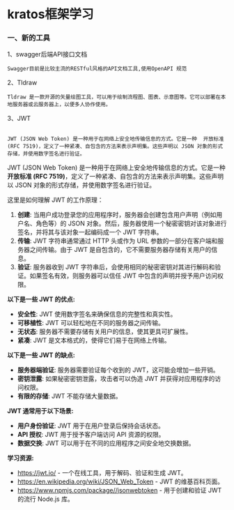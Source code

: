 #  kratos框架学习



### 一、新的工具



1、swagger后端API接口文档

```
Swagger目前是比较主流的RESTful风格的API文档工具,使用OpenAPI 规范
```



2、Tldraw

```
Tldraw 是一款开源的矢量绘图工具，可以用于绘制流程图、图表、示意图等。它可以部署在本地服务器或云服务器上，以便多人协作使用。
```



3、JWT 

```

JWT (JSON Web Token) 是一种用于在网络上安全地传输信息的方式。它是一种  开放标准 (RFC 7519)，定义了一种紧凑、自包含的方法来表示声明集。这些声明以 JSON 对象的形式存储，并使用数字签名进行验证。
```

JWT (JSON Web Token) 是一种用于在网络上安全地传输信息的方式。它是一种  **开放标准 (RFC 7519)**，定义了一种紧凑、自包含的方法来表示声明集。这些声明以 JSON 对象的形式存储，并使用数字签名进行验证。

这里是如何理解 JWT 的工作原理：

1. **创建**: 当用户成功登录您的应用程序时，服务器会创建包含用户声明（例如用户名、角色等）的 JSON 对象。然后，服务器使用一个秘密密钥对该对象进行签名，并将其与该对象一起编码成一个 JWT 字符串。
2. **传输**: JWT 字符串通常通过 HTTP 头或作为 URL 参数的一部分在客户端和服务器之间传输。由于 JWT 是自包含的，它不需要服务器存储有关用户的信息。
3. **验证**: 服务器收到 JWT 字符串后，会使用相同的秘密密钥对其进行解码和验证。如果签名有效，则服务器可以信任 JWT 中包含的声明并授予用户访问权限。

**以下是一些 JWT 的优点:**

- **安全性**: JWT 使用数字签名来确保信息的完整性和真实性。
- **可移植性**: JWT 可以轻松地在不同的服务器之间传输。
- **无状态**: 服务器不需要存储有关用户的信息，使其更具可扩展性。
- **紧凑**: JWT 是文本格式的，使得它们易于在网络上传输。

**以下是一些 JWT 的缺点:**

- **服务器端验证**: 服务器需要验证每个收到的 JWT，这可能会增加一些开销。
- **密钥泄露**: 如果秘密密钥泄露，攻击者可以伪造 JWT 并获得对应用程序的访问权限。
- **有限的存储**: JWT 不能存储大量数据。

**JWT 通常用于以下场景:**

- **用户身份验证**: JWT 用于在用户登录后保持会话状态。
- **API 授权**: JWT 用于授予客户端访问 API 资源的权限。
- **数据交换**: JWT 可以用于在不同的应用程序之间安全地交换数据。

**学习资源:**

- https://jwt.io/ - 一个在线工具，用于解码、验证和生成 JWT。
- https://en.wikipedia.org/wiki/JSON_Web_Token - JWT 的维基百科页面。
- https://www.npmjs.com/package//jsonwebtoken - 用于创建和验证 JWT 的流行 Node.js 库。
